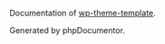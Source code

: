Documentation of [wp-theme-template](https://github.com/JarmoTro/wp-theme-template).

Generated by phpDocumentor.
